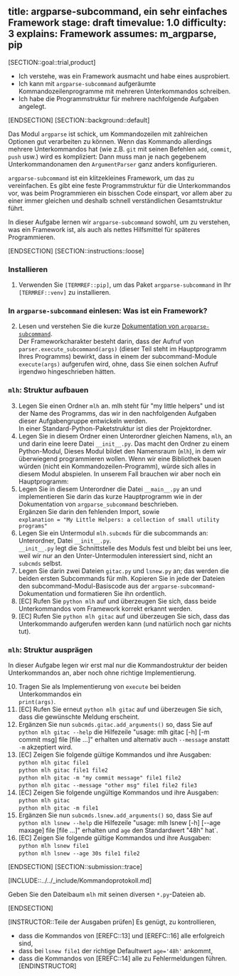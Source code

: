 title: argparse-subcommand, ein sehr einfaches Framework
stage: draft
timevalue: 1.0
difficulty: 3
explains: Framework
assumes: m_argparse, pip
---
[SECTION::goal::trial,product]

- Ich verstehe, was ein Framework ausmacht und habe eines ausprobiert.
- Ich kann mit `argparse-subcommand` aufgeräumte Kommandozeilenprogramme mit mehreren Unterkommandos schreiben.
- Ich habe die Programmstruktur für mehrere nachfolgende Aufgaben angelegt.

[ENDSECTION]
[SECTION::background::default]

Das Modul `argparse` ist schick, um Kommandozeilen mit zahlreichen Optionen gut verarbeiten zu können.
Wenn das Kommando allerdings mehrere Unterkommandos hat 
(wie z.B. `git` mit seinen Befehlen `add`, `commit`, `push` usw.)
wird es kompliziert: Dann muss man je nach gegebenem Unterkommandonamen
den `ArgumentParser` ganz anders konfigurieren.

`argparse-subcommand` ist ein klitzekleines Framework, um das zu vereinfachen.
Es gibt eine feste Programmstruktur für die Unterkommandos vor, was beim Programmieren
ein bisschen Code einspart, vor allem aber zu einer immer gleichen und deshalb schnell verständlichen
Gesamtstruktur führt.

In dieser Aufgabe lernen wir `argparse-subcommand` sowohl, um zu verstehen, was ein Framework ist,
als auch als nettes Hilfsmittel für späteres Programmieren.

[ENDSECTION]
[SECTION::instructions::loose]

### Installieren

1. Verwenden Sie `[TERMREF::pip]`, um das Paket `argparse-subcommand`
   in Ihr `[TERMREF::venv]` zu installieren.


### In `argparse-subcommand` einlesen: Was ist ein Framework?

2. Lesen und verstehen Sie die kurze 
   [Dokumentation von `argparse-subcommand`](https://github.com/prechelt/argparse_subcommand).  
   Der Frameworkcharakter besteht darin, dass der Aufruf von `parser.execute_subcommand(args)`
   (dieser Teil steht im Hauptprogramm Ihres Programms)
   bewirkt, dass in einem der subcommand-Module `execute(args)` aufgerufen wird,
   ohne, dass Sie einen solchen Aufruf irgendwo hingeschrieben hätten.

### `mlh`: Struktur aufbauen

3. Legen Sie einen Ordner `mlh` an.
   mlh steht für "my little helpers" und ist der Name des Programms, 
   das wir in den nachfolgenden Aufgaben dieser Aufgabengruppe entwickeln werden.  
   In einer Standard-Python-Paketstruktur ist dies der Projektordner.
4. Legen Sie in diesem Ordner einen Unterordner gleichen Namens, `mlh`, an und 
   darin eine leere Datei `__init__.py`. Das macht den Ordner zu einem Python-Modul,
   Dieses Modul bildet den Namensraum (`mlh`), in dem wir überwiegend programmieren wollen.
   Wenn wir eine Bibliothek bauen würden (nicht ein Kommandozeilen-Programm), würde sich
   alles in diesem Modul abspielen.
   In unserem Fall brauchen wir aber noch ein Hauptprogramm:
5. Legen Sie in diesem Unterordner die Datei `__main__.py` an und implementieren Sie darin das
   kurze Hauptprogramm wie in der Dokumentation von `argparse_subcommand` beschrieben.  
   Ergänzen Sie darin den fehlenden Import, sowie  
   `explanation = "My Little Helpers: a collection of small utility programs"`
6. Legen Sie ein Untermodul `mlh.subcmds` für die subcommands an:
   Unterordner, Datei `__init__.py`.  
   `__init__.py` legt die Schnittstelle des Moduls fest und bleibt bei uns leer, 
   weil wir nur an den Unter-Untermodulen interessiert sind, nicht an `subcmds` selbst.
7. Legen Sie darin zwei Dateien `gitac.py` und `lsnew.py` an;
   das werden die beiden ersten Subcommands für mlh. 
   Kopieren Sie in jede der Dateien den subcommand-Modul-Basiscode
   aus der `argparse-subcommand`-Dokumentation und formatieren Sie ihn ordentlich.
8. [EC] Rufen Sie `python mlh` auf und überzeugen Sie sich, dass beide Unterkommandos
   vom Framework korrekt erkannt werden.
9. [EC] Rufen Sie `python mlh gitac` auf und überzeugen Sie sich,
   dass das Unterkommando aufgerufen werden kann (und natürlich noch gar nichts tut).

### `mlh`: Struktur ausprägen

In dieser Aufgabe legen wir erst mal nur die Kommandostruktur der beiden
Unterkommandos an, aber noch ohne richtige Implementierung.

10. Tragen Sie als Implementierung von `execute` bei beiden Unterkommandos ein  
    `print(args)`.
11. [EC] Rufen Sie erneut `python mlh gitac` auf und überzeugen Sie sich,
    dass die gewünschte Meldung erscheint.
12. Ergänzen Sie nun `subcmds.gitac.add_arguments()` so, dass Sie auf 
    `python mlh gitac --help` die Hilfezeile 
    "usage: mlh gitac [-h] [-m commit msg] file [file ...]" erhalten
    und alternativ auch `--message` anstatt `-m` akzeptiert wird.
13. [EC] Zeigen Sie folgende gültige Kommandos und ihre Ausgaben:  
    `python mlh gitac file1`  
    `python mlh gitac file1 file2`  
    `python mlh gitac -m "my commit message" file1 file2`  
    `python mlh gitac --message "other msg" file1 file2 file3`  
14. [EC] Zeigen Sie folgende ungültige Kommandos und ihre Ausgaben:  
    `python mlh gitac`  
    `python mlh gitac -m file1`  
15. Ergänzen Sie nun `subcmds.lsnew.add_arguments()` so, dass Sie auf 
    `python mlh lsnew --help` die Hilfezeile 
    "usage: mlh lsnew [-h] [--age maxage] file [file ...]" erhalten
    und `age` den Standardwert "48h" hat`.
16. [EC] Zeigen Sie folgende gültige Kommandos und ihre Ausgaben:  
    `python mlh lsnew file1`  
    `python mlh lsnew --age 30s file1 file2`  

[ENDSECTION]
[SECTION::submission::trace]

[INCLUDE::../../_include/Kommandoprotokoll.md]

Geben Sie den Dateibaum `mlh` mit seinen diversen `*.py`-Dateien ab.

[ENDSECTION]

[INSTRUCTOR::Teile der Ausgaben prüfen]
Es genügt, zu kontrollieren, 

- dass die Kommandos von [EREFC::13] und [EREFC::16] alle erfolgreich sind,
- dass bei `lsnew file1` der richtige Defaultwert `age='48h'` ankommt,
- dass die Kommandos von [EREFC::14] alle zu Fehlermeldungen führen.
[ENDINSTRUCTOR]
